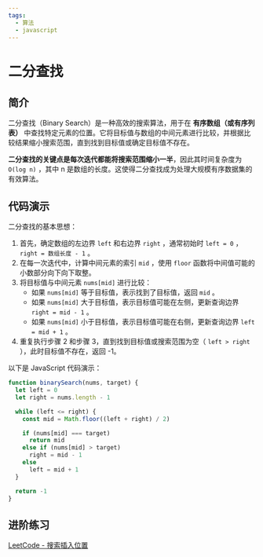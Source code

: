 ```yaml
---
tags:
  - 算法
  - javascript
---
```


# 二分查找

## 简介

二分查找（Binary Search）是一种高效的搜索算法，用于在 **有序数组（或有序列表）** 中查找特定元素的位置。它将目标值与数组的中间元素进行比较，并根据比较结果缩小搜索范围，直到找到目标值或确定目标值不存在。

**二分查找的关键点是每次迭代都能将搜索范围缩小一半**，因此其时间复杂度为 `O(log n)` ，其中 n 是数组的长度。这使得二分查找成为处理大规模有序数据集的有效算法。

## 代码演示

二分查找的基本思想：

1. 首先，确定数组的左边界 `left` 和右边界 `right` ，通常初始时 `left = 0` ， `right = 数组长度 - 1` 。
2. 在每一次迭代中，计算中间元素的索引 `mid` ，使用 `floor` 函数将中间值可能的小数部分向下向下取整。
3. 将目标值与中间元素 `nums[mid]` 进行比较：
    - 如果 `nums[mid]` 等于目标值，表示找到了目标值，返回 `mid` 。
    - 如果 `nums[mid]` 大于目标值，表示目标值可能在左侧，更新查询边界 `right = mid - 1` 。
    - 如果 `nums[mid]` 小于目标值，表示目标值可能在右侧，更新查询边界 `left = mid + 1` 。
4. 重复执行步骤 2 和步骤 3，直到找到目标值或搜索范围为空（ `left > right` ），此时目标值不存在，返回 -1。

以下是 JavaScript 代码演示：

```js
function binarySearch(nums, target) {
  let left = 0
  let right = nums.length - 1

  while (left <= right) {
    const mid = Math.floor((left + right) / 2)

    if (nums[mid] === target)
      return mid
    else if (nums[mid] > target)
      right = mid - 1
    else
      left = mid + 1
  }

  return -1
}
```

## 进阶练习

[LeetCode - 搜索插入位置](https://leetcode.cn/problems/search-insert-position/)
